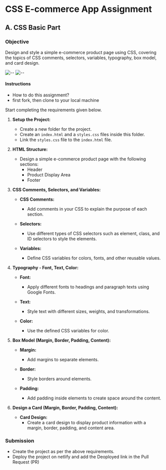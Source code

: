 # CSS E-commerce App Assignment

## A. CSS Basic Part

### Objective
Design and style a simple e-commerce product page using CSS, covering the topics of CSS comments, selectors, variables, typography, box model, and card design.

![--](https://i.postimg.cc/MZ0KpXyd/Screenshot-2025-05-25-073619.png)
![--](https://i.postimg.cc/nV1ptgJW/Screenshot-2025-05-25-073926.png)

#### Instructions

- How to do this assignment?
- first fork, then clone to your local machine

Start completing the requirements given below.

1. **Setup the Project:**
   - Create a new folder for the project.
   - Create an `index.html` and a `styles.css` files inside this folder.
   - Link the `styles.css` file to the `index.html` file.

2. **HTML Structure:**
   - Design a simple e-commerce product page with the following sections:
     - Header
     - Product Display Area
     - Footer

3. **CSS Comments, Selectors, and Variables:**

      - **CSS Comments:**
         - Add comments in your CSS to explain the purpose of each section.
      
      - **Selectors:**
         - Use different types of CSS selectors such as element, class, and ID selectors to style the elements.
      
      - **Variables:**
         - Define CSS variables for colors, fonts, and other reusable values.

4. **Typography - Font, Text, Color:**

      - **Font:**
         - Apply different fonts to headings and paragraph texts using Google Fonts.
      
      - **Text:**
         - Style text with different sizes, weights, and transformations.
      
      - **Color:**
         - Use the defined CSS variables for color.

5. **Box Model (Margin, Border, Padding, Content):**

      - **Margin:**
         - Add margins to separate elements.
      
      - **Border:**
         - Style borders around elements.
      
      - **Padding:**
         - Add padding inside elements to create space around the content.

6. **Design a Card (Margin, Border, Padding, Content):**

      - **Card Design:**
         - Create a card design to display product information with a margin, border, padding, and content area.

### Submission

   - Create the project as per the above requirements.
   - Deploy the project on netlify and add the Deoployed link in the Pull Request (PR)
